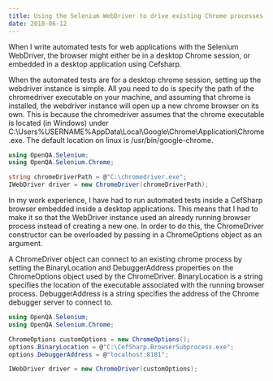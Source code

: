 ```yaml
---
title: Using the Selenium WebDriver to drive existing Chrome processes
date: 2018-06-12
---
```

When I write automated tests for web applications with the Selenium WebDriver, the browser might either be in a desktop Chrome session, or embedded in a desktop application using Cefsharp.

When the automated tests are for a desktop chrome session, setting up the webdriver instance is simple. All you need to do is specify the path of the chromedriver executable on your machine, and assuming that chrome is installed, the webdriver instance will open up a new chrome browser on its own. This is because the chromedriver assumes that the chrome executable is located (in Windows) under C:\Users%USERNAME%AppData\Local\Google\Chrome\Application\Chrome.exe. The default location on linux is /usr/bin/google-chrome.



```c#
using OpenQA.Selenium;
using OpenQA.Selenium.Chrome;

string chromeDriverPath = @"C:\chromedriver.exe";
IWebDriver driver = new ChromeDriver(chromeDriverPath);

```



In my work experience, I have had to run automated tests inside a CefSharp browser embedded inside a desktop applications. This means that I had to make it so that the WebDriver instance used an already running browser process instead of creating a new one. In order to do this, the ChromeDriver constructor can be overloaded by passing in a ChromeOptions object as an argument. 

A ChromeDriver object can connect to an existing chrome process by setting the BinaryLocation and DebuggerAddress properties on the ChromeOptions object used by the ChromeDriver. BinaryLocation is a string specifies the location of the executable associated with the running browser process. DebuggerAddress is a string specifies the address of the Chrome debugger server to connect to.



```c#
using OpenQA.Selenium;
using OpenQA.Selenium.Chrome;

ChromeOptions customOptions = new ChromeOptions();
options.BinaryLocation = @"C:\CefSharp.BrowserSubprocess.exe";
options.DebuggerAddress = @"localhost:8181";

IWebDriver driver = new ChromeDriver(customOptions);
```

